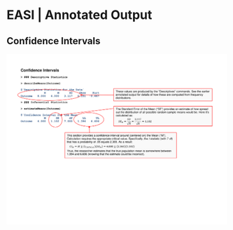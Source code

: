 # EASI | Annotated Output

## Confidence Intervals

<p align="center"><kbd><img src="intervals.png"></kbd></p>
